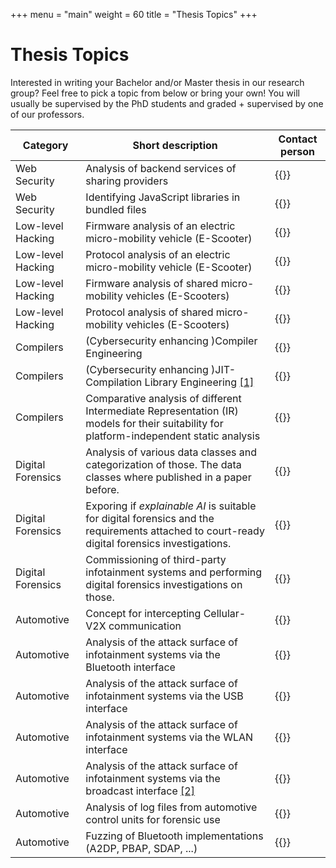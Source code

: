 +++
menu = "main"
weight = 60
title = "Thesis Topics"
+++

# Thesis Topics

Interested in writing your Bachelor and/or Master thesis in our research group?
Feel free to pick a topic from below or bring your own!
You will usually be supervised by the PhD students and graded + supervised by one of our professors.

| Category | Short description | Contact person |
| -------- | ----------------- | -------------- |
| Web Security | Analysis of backend services of sharing providers | {{<cloakemail display="Jakob Löw" address="jakob.loew@carissma.eu">}} |
| Web Security | Identifying JavaScript libraries in bundled files | {{<cloakemail display="Jakob Löw" address="jakob.loew@carissma.eu">}} |
| Low-level Hacking | Firmware analysis of an electric micro-mobility vehicle (E-Scooter) | {{<cloakemail display="Jakob Löw" address="jakob.loew@carissma.eu">}} |
| Low-level Hacking | Protocol analysis of an electric micro-mobility vehicle (E-Scooter) | {{<cloakemail display="Jakob Löw" address="jakob.loew@carissma.eu">}} |
| Low-level Hacking | Firmware analysis of shared micro-mobility vehicles (E-Scooters) | {{<cloakemail display="Jakob Löw" address="jakob.loew@carissma.eu">}} |
| Low-level Hacking | Protocol analysis of shared micro-mobility vehicles (E-Scooters) | {{<cloakemail display="Jakob Löw" address="jakob.loew@carissma.eu">}} |
| Compilers | (Cybersecurity enhancing )Compiler Engineering | {{<cloakemail display="Jakob Löw" address="jakob.loew@carissma.eu">}} |
| Compilers | (Cybersecurity enhancing )JIT-Compilation Library Engineering [[1]](https://www.gnu.org/software/libjit/) | {{<cloakemail display="Jakob Löw" address="jakob.loew@carissma.eu">}} |
| Compilers | Comparative analysis of different Intermediate Representation (IR) models for their suitability for platform-independent static analysis | {{<cloakemail display="Jakob Löw" address="jakob.loew@carissma.eu">}} |
| Digital Forensics | Analysis of various data classes and categorization of those. The data classes where published in a paper before. | {{<cloakemail display="Kevin Mayer" address="kevin.mayer@carissma.eu">}} |
| Digital Forensics | Exporing if *explainable AI* is suitable for digital forensics and the requirements attached to court-ready digital forensics investigations. | {{<cloakemail display="Kevin Mayer" address="kevin.mayer@carissma.eu">}} |
| Digital Forensics | Commissioning of third-party infotainment systems and performing digital forensics investigations on those. | {{<cloakemail display="Kevin Mayer" address="kevin.mayer@carissma.eu">}} |
| Automotive | Concept for intercepting Cellular-V2X communication | {{<cloakemail display="Jakob Löw" address="jakob.loew@carissma.eu">}} |
| Automotive | Analysis of the attack surface of infotainment systems via the Bluetooth interface | {{<cloakemail display="Jakob Löw" address="jakob.loew@carissma.eu">}} |
| Automotive | Analysis of the attack surface of infotainment systems via the USB interface | {{<cloakemail display="Jakob Löw" address="jakob.loew@carissma.eu">}} |
| Automotive | Analysis of the attack surface of infotainment systems via the WLAN interface | {{<cloakemail display="Jakob Löw" address="jakob.loew@carissma.eu">}} |
| Automotive | Analysis of the attack surface of infotainment systems via the broadcast interface [[2]](https://arstechnica.com/cars/2022/02/radio-station-snafu-in-seattle-bricks-some-mazda-infotainment-systems/) | {{<cloakemail display="Jakob Löw" address="jakob.loew@carissma.eu">}} |
| Automotive | Analysis of log files from automotive control units for forensic use | {{<cloakemail display="Jakob Löw" address="jakob.loew@carissma.eu">}} |
| Automotive | Fuzzing of Bluetooth implementations (A2DP, PBAP, SDAP, ...)  | {{<cloakemail display="Jakob Löw" address="jakob.loew@carissma.eu">}} |
